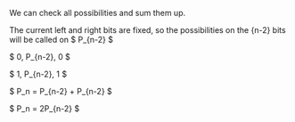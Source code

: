 We can check all possibilities and sum them up.

The current left and right bits are fixed, so the possibilities on the {n-2} bits will be called on $ P\_{n-2} $

$ 0, P\_{n-2}, 0 $

$ 1, P\_{n-2}, 1 $

$ P_n = P\_{n-2} + P\_{n-2} $

$ P_n = 2P\_{n-2} $

